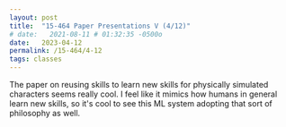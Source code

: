 ```yaml
---
layout: post
title:  "15-464 Paper Presentations V (4/12)"
# date:   2021-08-11 # 01:32:35 -0500o
date:   2023-04-12
permalink: /15-464/4-12
tags: classes
---
```


The paper on reusing skills to learn new skills for physically simulated characters seems really cool. I feel like it mimics how humans in general learn new skills, so it's cool to see  this ML system adopting that sort of philosophy as well.